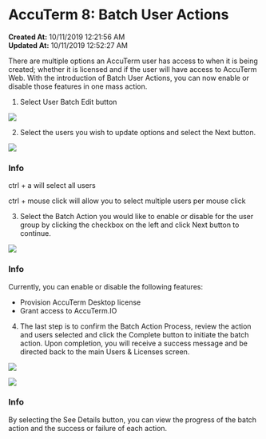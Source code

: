 # AccuTerm 8: Batch User Actions

**Created At:** 10/11/2019 12:21:56 AM  
**Updated At:** 10/11/2019 12:52:27 AM  


There are multiple options an AccuTerm user has access to when it is being created; whether it is licensed and if the user will have access to AccuTerm Web. With the introduction of Batch User Actions, you can now enable or disable those features in one mass action.

1. Select User Batch Edit button

![](https://static.helpjuice.com/helpjuice_production/uploads/upload/image/3556/direct/1570753654464-1570753654464.png)

2. Select the users you wish to update options and select the Next button.

![](https://static.helpjuice.com/helpjuice_production/uploads/upload/image/3556/direct/1570754335788-1570754335788.png)

### Info

ctrl + a will select all users

ctrl + mouse click will allow you to select multiple users per mouse click



3. Select the Batch Action you would like to enable or disable for the user group by clicking the checkbox on the left and click Next button to continue.



![](https://static.helpjuice.com/helpjuice_production/uploads/upload/image/3556/direct/1570754618483-1570754618483.png)

### Info

Currently, you can enable or disable the following features:

- Provision AccuTerm Desktop license
- Grant access to AccuTerm.IO



4. The last step is to confirm the Batch Action Process, review the action and users selected and click the Complete button to initiate the batch action. Upon completion, you will receive a success message and be directed back to the main Users & Licenses screen.

![](https://static.helpjuice.com/helpjuice_production/uploads/upload/image/3556/direct/1570754914548-1570754914548.png)

![](https://static.helpjuice.com/helpjuice_production/uploads/upload/image/3556/direct/1570755071179-1570755071179.png)

### Info

By selecting the See Details button, you can view the progress of the batch action and the success or failure of each action.




